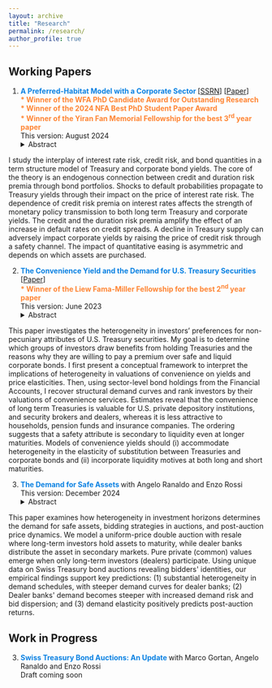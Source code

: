 ```yaml
---
layout: archive
title: "Research"
permalink: /research/
author_profile: true
---
```



## Working Papers

1. <span style="color:#0a81e2; font-weight:bold;">  A Preferred-Habitat Model with a Corporate Sector </span> \[[SSRN](https://papers.ssrn.com/sol3/papers.cfm?abstract_id=4603103)\] \[[Paper](../files/CavaleriFilippo_PHMCS.pdf)\]<br>
  <span style="color:rgba(255, 102, 0, 0.8); font-size:14px; font-weight:bold;"> * Winner of the WFA PhD Candidate Award for Outstanding Research</span><br>
  <span style="color:rgba(255, 102, 0, 0.8); font-size:14px; font-weight:bold;"> * Winner of the 2024 NFA Best PhD Student Paper Award </span><br>
  <span style="color:rgba(255, 102, 0, 0.8); font-size:14px; font-weight:bold;"> * Winner of the Yiran Fan Memorial Fellowship for the best 3<sup>rd</sup> year paper</span><br> 
  <span style="font-size:14px"> This version: August 2024 </span>
    <details><summary>Abstract</summary>   
I study the interplay of interest rate risk, credit risk, and bond quantities in a term structure model of Treasury and corporate bond yields. The core of the theory is an endogenous connection between credit and duration risk premia through  bond  portfolios. Shocks to  default probabilities propagate to Treasury yields through their impact on the price of interest rate risk. The dependence of credit risk premia on interest rates affects the strength of monetary policy transmission to both long term Treasury and corporate yields.  The credit and the duration risk premia amplify the effect of an increase in default rates on credit spreads.  A decline in Treasury supply can adversely impact corporate yields by raising the  price of credit risk through a safety channel. The impact of quantitative easing is asymmetric and depends on which assets are purchased. </details>
<!--- <font size = "1"> Presentations: AFA 2024 PhD Poster Session (scheduled), SEA 2023, 18th EGSC Washington University in St. Louis, Yiran Fan Memorial Conference, Chicago Booth. </font> --->


2.  <span style="color:#0a81e2; font-weight:bold;">The Convenience Yield and the Demand for U.S. Treasury Securities  </span> \[[Paper](../files/CavaleriFilippo_CYAGT.pdf)\]<br>
    <span style="color:rgba(255, 102, 0, 0.8); font-size:14px; font-weight:bold;"> * Winner of the Liew Fama-Miller Fellowship for the best 2<sup>nd</sup> year paper</span><br>
   <span style="font-size:14px"> This version: June 2023 </span>
     <details><summary>Abstract</summary>   
This paper investigates the heterogeneity in investors’ preferences for non-pecuniary attributes of U.S. Treasury securities. My goal is to determine which groups of investors draw benefits from holding Treasuries and the reasons why they are willing to pay a premium over safe and liquid corporate bonds. I first present a conceptual framework to interpret the implications of heterogeneity in valuations of convenience on yields and price elasticities. Then, using sector-level bond holdings from the Financial Accounts, I recover structural demand curves and rank investors by their valuations of convenience services. Estimates reveal that the convenience of long term Treasuries is valuable for U.S. private depository institutions, and security brokers and dealers, whereas it is less attractive to households, pension funds and insurance companies. The ordering suggests that a safety attribute is secondary to liquidity even at longer maturities. Models of convenience yields should (i) accommodate heterogeneity in the elasticity of substitution between Treasuries and corporate bonds and (ii) incorporate liquidity motives at both long and short maturities. </details>
<!---    <font size = "1"> Presentations: 9th Annual USC Marshall Ph.D. Conference in Finance, SEA 2022, MFR 2022, Chicago Booth. </font>--->

3. <span style="color:#0a81e2; font-weight:bold;"> The Demand for Safe Assets </span> with Angelo Ranaldo and Enzo Rossi  <br>
   <span style="font-size:14px"> This version: December 2024 </span>
   <details><summary>Abstract</summary>
This paper examines how heterogeneity in investment horizons determines the demand for safe assets, bidding strategies in auctions, and post-auction price dynamics. We model a uniform-price double auction with resale where long-term investors hold assets to maturity, while dealer banks distribute the asset in secondary markets. Pure private (common) values emerge when only long-term investors (dealers) participate. Using unique data on Swiss Treasury bond auctions revealing bidders' identities, our empirical findings support key predictions: (1) substantial heterogeneity in demand schedules, with steeper demand curves for dealer banks; (2) Dealer banks' demand becomes steeper with increased demand risk and bid dispersion; and (3) demand elasticity positively predicts post-auction returns. </details>



## Work in Progress
3. <span style="color:#0a81e2; font-weight:bold;"> Swiss Treasury Bond Auctions: An Update </span> with Marco Gortan, Angelo Ranaldo and Enzo Rossi  <br>
    <span style="font-size:14px"> Draft coming soon </span>
    
